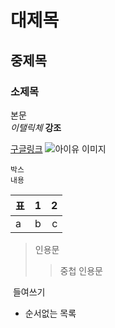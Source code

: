 # 대제목
## 중제목
### 소제목
본문 <br>
*이탤릭체* **강조** <br>

[구글링크](http://google.com)
![아이유 이미지](http://img.hani.co.kr/imgdb/resize/2015/1106/144671413868_20151106.JPG)

```
박스
내용
```

표 | 1 | 2
---|:---:|---:
a| b | c

> 인용문
>> 중첩 인용문

&nbsp;들여쓰기<br>

+ 순서없는 목록 
